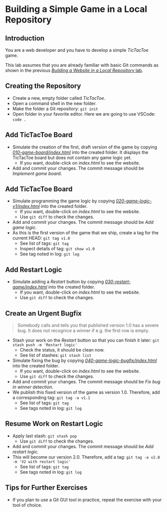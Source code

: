 # Building a Simple Game in a Local Repository

## Introduction

You are a web developer and you have to develop a simple *TicTacToe* game.

This lab assumes that you are already familiar with basic Git commands as shown in the previous [*Building a Website in a Local Repository* lab](0020-local-repo.md).

## Creating the Repository

* Create a new, empty folder called *TicTacToe*.
* Open a command shell in the new folder.
* Make the folder a Git repository: `git init`
* Open folder in your favorite editor. Here we are going to use VSCode: `code .`

## Add TicTacToe Board

* Simulate the creation of the first, draft version of the game by copying [*010-game-board/index.html*](0030-tags-stashing/010-game-board/index.html) into the created folder. It displays the TicTacToe board but does not contain any game logic yet.
  * If you want, double-click on *index.html* to see the website.
* Add and commit your changes. The commit message should be *Implement game board*.

## Add TicTacToe Board

* Simulate programming the game logic by copying [*020-game-logic-v1/index.html*](0030-tags-stashing/020-game-logic-v1/index.html) into the created folder.
  * If you want, double-click on *index.html* to see the website.
  * Use `git diff` to check the changes.
* Add and commit your changes. The commit message should be *Add game logic*.
* As this is the first version of the game that we ship, create a tag for the current HEAD: `git tag v1.0`
  * See list of tags: `git tag`
  * Inspect details of tag: `git show v1.0`
  * See tag noted in log: `git log`

## Add Restart Logic

* Simulate adding a *Restart* button by copying [*030-restart-game/index.html*](0030-tags-stashing/030-restart-game/index.html) into the created folder.
  * If you want, double-click on *index.html* to see the website.
  * Use `git diff` to check the changes.

## Create an Urgent Bugfix

> Somebody calls and tells you that published version 1.0 has a severe bug. It does not recognice a winner if e.g. the first row is empty.

* Stash your work on the *Restart* button so that you can finish it later: `git stash push -m 'Restart logic'`
  * Check the status, it should be clean now.
  * See list of stashes: `git stash list`
* Simulate fixing the bug by copying [*040-game-logic-bugfix/index.html*](0030-tags-stashing/040-game-logic-bugfix/index.html) into the created folder.
  * If you want, double-click on *index.html* to see the website.
  * Use `git diff` to check the changes.
* Add and commit your changes. The commit message should be *Fix bug in winner detection*.
* We publish this fixed version of the game as version 1.0. Therefore, add a corresponding tag: `git tag -a v1.1`
  * See list of tags: `git tag`
  * See tags noted in log: `git log`

## Resume Work on Restart Logic

* Apply last stash: `git stash pop`
  * Use `git diff` to check the changes.
* Add and commit your changes. The commit message should be *Add restart logic*.
* This will become our version 2.0. Therefore, add a tag: `git tag -a v2.0 -m 'V2 with restart logic'`
  * See list of tags: `git tag`
  * See tags noted in log: `git log`

## Tips for Further Exercises

* If you plan to use a Git GUI tool in practice, repeat the exercise with your tool of choice.

